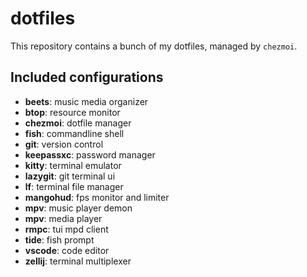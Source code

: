 # dotfiles

This repository contains a bunch of my dotfiles, managed by `chezmoi`.

## Included configurations

* **beets**: music media organizer
* **btop**: resource monitor
* **chezmoi**: dotfile manager
* **fish**: commandline shell
* **git**: version control
* **keepassxc**: password manager
* **kitty**: terminal emulator
* **lazygit**: git terminal ui
* **lf**: terminal file manager
* **mangohud**: fps monitor and limiter
* **mpv**: music player demon
* **mpv**: media player
* **rmpc**: tui mpd client
* **tide**: fish prompt
* **vscode**: code editor
* **zellij**: terminal multiplexer
